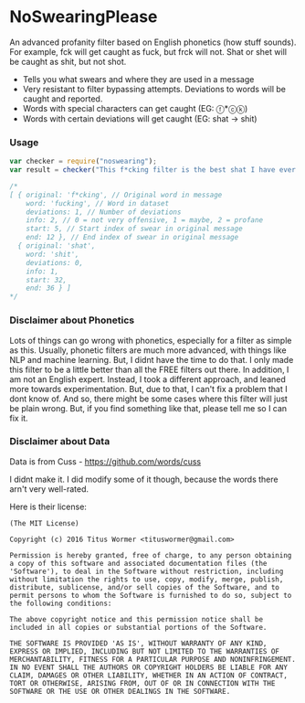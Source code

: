 # NoSwearingPlease
An advanced profanity filter based on English phonetics (how stuff sounds). For example, fck will get caught as fuck, but frck will not. Shat or shet will be caught as shit, but not shot.

* Tells you what swears and where they are used in a message
* Very resistant to filter bypassing attempts. Deviations to words will be caught and reported.
* Words with special characters can get caught (EG: ⓕ*ⓒⓚ)
* Words with certain deviations will get caught (EG: shat -> shit)

### Usage

```js
var checker = require("noswearing");
var result = checker("This f*cking filter is the best shat I have ever seen");

/*
[ { original: 'f*cking', // Original word in message
    word: 'fucking', // Word in dataset
    deviations: 1, // Number of deviations
    info: 2, // 0 = not very offensive, 1 = maybe, 2 = profane
    start: 5, // Start index of swear in original message
    end: 12 }, // End index of swear in original message
  { original: 'shat',
    word: 'shit',
    deviations: 0,
    info: 1,
    start: 32,
    end: 36 } ]
*/
```

### Disclaimer about Phonetics

Lots of things can go wrong with phonetics, especially for a filter as simple as this. Usually, phonetic filters are much more advanced, with things like NLP and machine learning. But, I didnt have the time to do that. I only made this filter to be a little better than all the FREE filters out there. In addition, I am not an English expert. Instead, I took a different approach, and leaned more towards experimentation. But, due to that, I can't fix a problem that I dont know of. And so, there might be some cases where this filter will just be plain wrong. But, if you find something like that, please tell me so I can fix it.

### Disclaimer about Data
Data is from Cuss - https://github.com/words/cuss

I didnt make it. I did modify some of it though, because the words there arn't very well-rated.

Here is their license:

```
(The MIT License)

Copyright (c) 2016 Titus Wormer <tituswormer@gmail.com>

Permission is hereby granted, free of charge, to any person obtaining
a copy of this software and associated documentation files (the
'Software'), to deal in the Software without restriction, including
without limitation the rights to use, copy, modify, merge, publish,
distribute, sublicense, and/or sell copies of the Software, and to
permit persons to whom the Software is furnished to do so, subject to
the following conditions:

The above copyright notice and this permission notice shall be
included in all copies or substantial portions of the Software.

THE SOFTWARE IS PROVIDED 'AS IS', WITHOUT WARRANTY OF ANY KIND,
EXPRESS OR IMPLIED, INCLUDING BUT NOT LIMITED TO THE WARRANTIES OF
MERCHANTABILITY, FITNESS FOR A PARTICULAR PURPOSE AND NONINFRINGEMENT.
IN NO EVENT SHALL THE AUTHORS OR COPYRIGHT HOLDERS BE LIABLE FOR ANY
CLAIM, DAMAGES OR OTHER LIABILITY, WHETHER IN AN ACTION OF CONTRACT,
TORT OR OTHERWISE, ARISING FROM, OUT OF OR IN CONNECTION WITH THE
SOFTWARE OR THE USE OR OTHER DEALINGS IN THE SOFTWARE.
```
